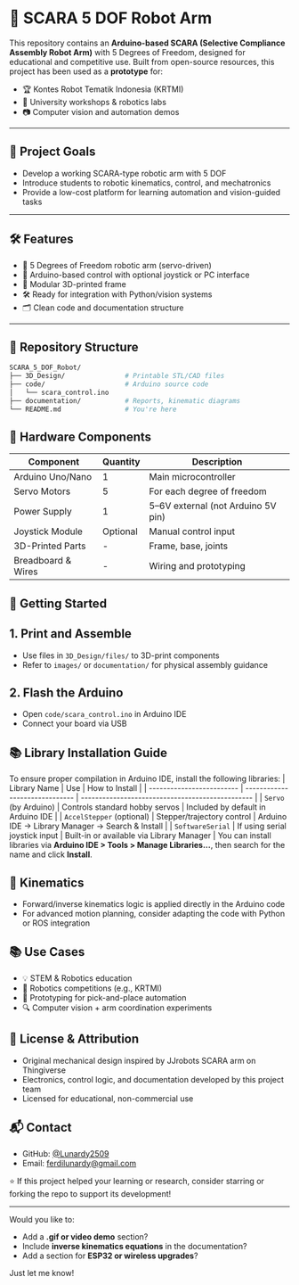 # 🤖 SCARA 5 DOF Robot Arm

This repository contains an **Arduino-based SCARA (Selective Compliance Assembly Robot Arm)** with 5 Degrees of Freedom, designed for educational and competitive use. Built from open-source resources, this project has been used as a **prototype** for:

- 🏆 Kontes Robot Tematik Indonesia (KRTMI)
- 🏫 University workshops & robotics labs
- 📷 Computer vision and automation demos

---

## 🧠 Project Goals

- Develop a working SCARA-type robotic arm with 5 DOF
- Introduce students to robotic kinematics, control, and mechatronics
- Provide a low-cost platform for learning automation and vision-guided tasks

---

## 🛠️ Features

- 🎯 5 Degrees of Freedom robotic arm (servo-driven)
- 🧠 Arduino-based control with optional joystick or PC interface
- 🧩 Modular 3D-printed frame
- 🛠️ Ready for integration with Python/vision systems
- 🗂️ Clean code and documentation structure

---

## 📁 Repository Structure

```bash
SCARA_5_DOF_Robot/
├── 3D_Design/               # Printable STL/CAD files
├── code/                    # Arduino source code
│   └── scara_control.ino
├── documentation/           # Reports, kinematic diagrams
└── README.md                # You're here
```

## 🧰 Hardware Components
| Component          | Quantity | Description                        |
| ------------------ | -------- | ---------------------------------- |
| Arduino Uno/Nano   | 1        | Main microcontroller               |
| Servo Motors       | 5        | For each degree of freedom         |
| Power Supply       | 1        | 5–6V external (not Arduino 5V pin) |
| Joystick Module    | Optional | Manual control input               |
| 3D-Printed Parts   | -        | Frame, base, joints                |
| Breadboard & Wires | -        | Wiring and prototyping             |

## 🚀 Getting Started
## 1. Print and Assemble
- Use files in `3D_Design/files/` to 3D-print components
- Refer to `images/` or `documentation/` for physical assembly guidance

## 2. Flash the Arduino
- Open `code/scara_control.ino` in Arduino IDE
- Connect your board via USB

## 📚 Library Installation Guide
To ensure proper compilation in Arduino IDE, install the following libraries:
| Library Name              | Use                            | How to Install                                   |
| ------------------------- | ------------------------------ | ------------------------------------------------ |
| `Servo` (by Arduino)      | Controls standard hobby servos | Included by default in Arduino IDE               |
| `AccelStepper` (optional) | Stepper/trajectory control     | Arduino IDE → Library Manager → Search & Install |
| `SoftwareSerial`          | If using serial joystick input | Built-in or available via Library Manager        |
You can install libraries via **Arduino IDE > Tools > Manage Libraries...**, then search for the name and click **Install**.

## 🧮 Kinematics
- Forward/inverse kinematics logic is applied directly in the Arduino code
- For advanced motion planning, consider adapting the code with Python or ROS integration

## 📚 Use Cases
- 💡 STEM & Robotics education
- 🏁 Robotics competitions (e.g., KRTMI)
- 🧪 Prototyping for pick-and-place automation
- 🔍 Computer vision + arm coordination experiments

## 📝 License & Attribution
- Original mechanical design inspired by JJrobots SCARA arm on Thingiverse
- Electronics, control logic, and documentation developed by this project team
- Licensed for educational, non-commercial use

## 📬 Contact
- GitHub: [@Lunardy2509](https://github.com/Lunardy2509)
- Email: ferdilunardy@gmail.com

⭐️ If this project helped your learning or research, consider starring or forking the repo to support its development!

---

Would you like to:
- Add a **.gif or video demo** section?
- Include **inverse kinematics equations** in the documentation?
- Add a section for **ESP32 or wireless upgrades**?

Just let me know!
